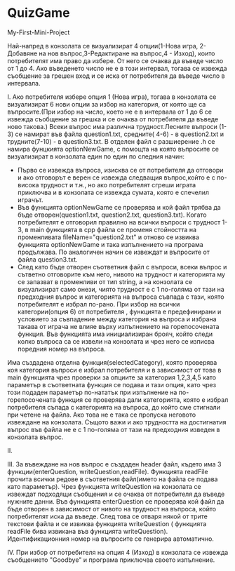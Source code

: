 # QuizGame
My-First-Mini-Project

Най-напред в конзолата се визуализират 4 опции(1-Нова игра, 2-Добавяне на нов въпрос,3-Редактиране на въпрос,4 - Изход), които потребителят има право да избере. От него се очаква да въведе число от 1 до 4. Ако въведенето число не е в този интервал, тогава се извежда съобщение за грешен вход и се иска от потребителя да въведе число в интервала.

I. Ако потребителя избере опция 1 (Нова игра), тогава в конзолата се визуализират 6 нови опции за избор на категория, от която ще са въпросите.(При избор на число, което не е в интервала от 1 до 6 се извежда съобщение за грешка и се очаква от потребителя да въведе ново такова.)
Всеки въпрос има различна трудност.Лесните въпроси (1-3) се намират във файла question1.txt, средните( 4-6) - в question2.txt и трудните(7-10) - в question3.txt.
  В отделен файл с разшиерение .h се намира фунцкията optionNewGame, с помощта на която въпросите се визуализират в конзолата един по един по следния начин:
   - Първо се извежда въпроса, изисква се от потребителя да отговори и ако отговорът е верен се извежда следващия въпрос,който е с по-висока трудност и т.н., но ако потребителят сгреши играта приключва и в конзолата се извежда сумата, която е спечелил играчът.
   - Във функцията optionNewGame се проверява и кой файл трябва да бъде отворен(question1.txt, question2.txt, question3.txt). Когато потребителят е отговорил правилно на всички въпроси с трудност 1-3, в main функцията в cpp файла се променя стойността на променливата fileName="question2.txt" и отново се извиква функцията optionNewGame и така изпълнението на програма продължава. По аналогичен начин се извеждат и въпросите от файла question3.txt. 
 - След като бъде отворен съответния файл с въпроси, всеки въпрос и сътветно отговорите към него, нивото на трудност и категорията му се запазват в променливи от тип string, а на конзолата се визуализират само онези, чиято трудност е с 1 по-голяма от тази на предходния въпрос и категорията на въпроса съвпада с тази, която потребителят е избрал по-рано.
При избор на всички категории(опция 6) от потребителя , функцията е предефинирани и условието за съвпадение между категория на въпроса и избрана такава от играча не влияе върху изпълнението на горепосочената функция. 
Във функцията има инициализиран брояч, който следи колко въпроса са се извели на конзолата и чрез него се изписва поредния номер на въпроса.

Има създадена отделна функция(selectedCategory), която проверява коя категория въпроси е избрал потребителя и в зависимост от това в main функцията чрез проверки за опциите за категория 1,2,3,4,5 като параметър в съответната функция се подава и тази опция, като чрез този подаден параметър по-нататък при изпълнение на по-горепосочената функция се проверява дали категорията, която е избрал потребителя съпада с категорията на въпроса, до който сме стигнали при четене на файла. Ако това не е така се пропуска неговото извеждане на конзолата. Същото важи и ако трудността на достигнатия въпрос във файла не е  с 1 по-голяма от тази на предходния изведен в конзолата въпрос.

II.

III. За въвеждане на нов въпрос е създаден header файл, където има 3 функции(enterQuestion, writeQuestion,readFile). Функцията readFile прочита всички редове в съответния файл(името на файла се подава като параметър). Чрез функцията writeQuestion на конзолата се извеждат подходящи съобщения и се очаква от потребителя да въведе нужните данни. Във функцията enterQuestion се проверява кой файл да бъде отворен в зависимост от нивото на трудност на въпроса, който потребителят иска да въведе. След това се отваря някой от трите текстови файла и се извиква функцията writeQuestion ( функцията readFile бива извикана във функцията writeQuestion). Идентификационния номер на въпросите се генерира автоматично.

IV. При избор от потребителя на опция 4 (Изход) в конзолата се извежда съобщението "Goodbye" и програма приключва своето изпълнение.
   
